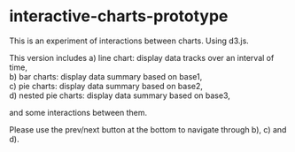 interactive-charts-prototype
============================

This is an experiment of interactions between charts. Using d3.js.


This version includes a) line chart: display data tracks over an interval of time,  
                      b) bar charts: display data summary based on base1,  
                      c) pie charts: display data summary based on base2,  
                      d) nested pie charts: display data summary based on base3,  

and some interactions between them.

Please use the prev/next button at the bottom to navigate through b), c) and d).
